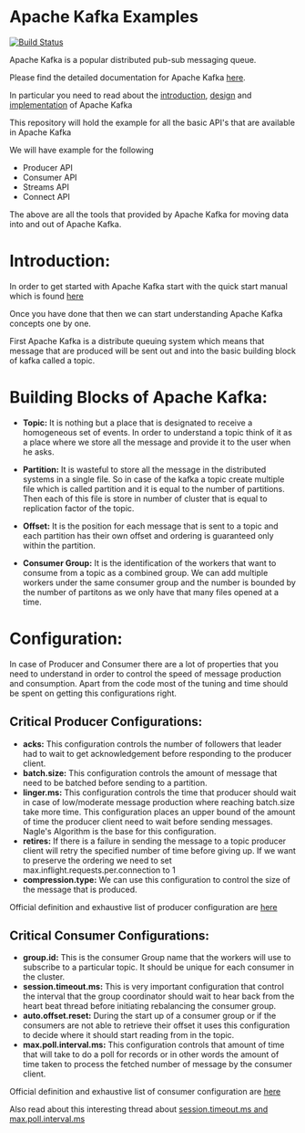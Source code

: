 # Apache Kafka Examples

[![Build Status](https://travis-ci.org/prasanna1433/kafka-examples.svg?branch=master)](https://travis-ci.org/prasanna1433/kafka-examples)

Apache Kafka is a popular distributed pub-sub messaging queue.

Please find the detailed documentation for Apache Kafka [here](https://kafka.apache.org/).

In particular you need to read about the [introduction](https://kafka.apache.org/intro), [design](https://kafka.apache.org/documentation/#design) and [implementation](https://kafka.apache.org/documentation/#operations) of Apache Kafka

This repository will hold the example for all the basic API's that are available in Apache Kafka

We will have example for the following

* Producer API
* Consumer API
* Streams API
* Connect API

The above are all the tools that provided by Apache Kafka for moving data into and out of Apache Kafka.

# Introduction:

In order to get started with Apache Kafka start with the quick start manual which is found [here](https://kafka.apache.org/quickstart)

Once you have done that then we can start understanding Apache Kafka concepts one by one.

First Apache Kafka is a distribute queuing system which means that message that are produced will be sent out and into the basic building block of kafka called a topic.

# Building Blocks of Apache Kafka:

* **Topic:** It is nothing but a place that is designated to receive a homogeneous set of events. In order to understand a topic think of it as a place where we store all the message and provide it to the user when he asks.

* **Partition:** It is wasteful to store all the message in the distributed systems in a single file. So in case of the kafka a topic create multiple file which is called partition and it is equal to the number of partitions. Then each of
this file is store in number of cluster that is equal to replication factor of the topic.

* **Offset:** It is the position for each message that is sent to a topic and each partition has their own offset and ordering is guaranteed only within the partition.

* **Consumer Group:** It is the identification of the workers that want to consume from a topic as a combined group. We can add multiple workers under the same consumer group and the number is bounded by the number of partitons
as we only have that many files opened at a time.


# Configuration:

In case of Producer and Consumer there are a lot of properties that you need to understand in order to control the speed of message production and consumption.  Apart from the code most of the tuning and time should be spent on getting this
configurations right.


## Critical Producer Configurations:

* **acks:** This configuration controls the number of followers that leader had to wait to get acknowledgement before responding to the producer client.
* **batch.size:** This configuration controls the amount of message that need to be batched before sending to a partition.
* **linger.ms:** This configuration controls the time that producer should wait in case of low/moderate message production where reaching batch.size take more time. This configuration places an upper bound of the amount of time the producer client
need to wait before sending messages. Nagle's Algorithm is the base for this configuration.
* **retires:** If there is a failure in sending the message to a topic producer client will retry the specified number of time before giving up. If we want to preserve the ordering we need to set max.inflight.requests.per.connection to 1
* **compression.type:** We can use this configuration to control the size of the message that is produced.

Official definition and exhaustive list of producer configuration are [here](https://kafka.apache.org/documentation/#producerconfigs)

## Critical Consumer Configurations:

* **group.id:** This is the consumer Group name that the workers will use to subscribe to a particular topic. It should be unique for each consumer in the cluster.
* **session.timeout.ms:** This is very important configuration that control the interval that the group coordinator should wait to hear back from the heart beat thread before initiating rebalancing the consumer group.
* **auto.offset.reset:** During the start up of a consumer group or if the consumers are not able to retrieve their offset it uses this configuration to decide where it should start reading from in the topic.
* **max.poll.interval.ms:** This configuration controls that amount of time that will take to do a poll for records or in other words the amount of time taken to process the fetched number of message by the consumer client.

Official definition and exhaustive list of consumer configuration are [here](https://kafka.apache.org/documentation/#newconsumerconfigs)

Also read about this interesting thread about [session.timeout.ms and max.poll.interval.ms](https://stackoverflow.com/questions/39730126/difference-between-session-timeout-ms-and-max-poll-interval-ms-for-kafka-0-10-0)

